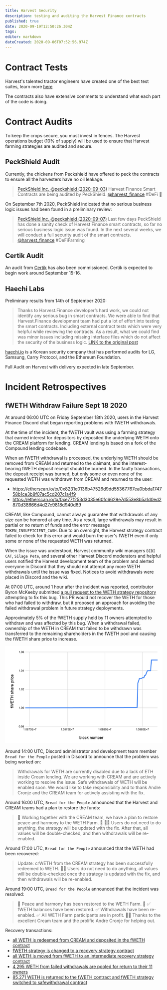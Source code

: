 ```yaml
---
title: Harvest Security
description: testing and auditing the Harvest Finance contracts
published: true
date: 2020-09-19T12:50:26.304Z
tags: 
editor: markdown
dateCreated: 2020-09-06T07:52:56.974Z
---
```


# Contract Tests

Harvest's talented tractor engineers have created one of the best test suites, learn more [here](https://github.com/harvest-finance/harvest/tree/master/test)

The contracts also have extensive comments to understand what each part of the code is doing.

# Contract Audits

To keep the crops secure, you must invest in fences. The Harvest operations budget (10% of supply) will be used to ensure that Harvest farming strategies are audited and secure.

## PeckShield Audit

Currently, the chickens from Peckshield have offered to peck the contracts to ensure all the harvesters have no oil leakage.

> [PeckShield Inc. @peckshield (2020-09-03)](https://twitter.com/peckshield/status/1301647769145278466
)
Harvest Finance Smart Contracts are being audited by PeckShield. [@harvest_finance](https://twitter.com/harvest_finance) #DeFi 🚀

On September 7th 2020, PeckShield indicated that no serious business logic issues had been found in a preliminary review:

> [PeckShield Inc. @peckshield (2020-09-07)](https://twitter.com/peckshield/status/1303012731197382656
)
Last few days PeckShield has done a sanity check of Harvest Finance smart contracts, so far no serious business logic issue was found.  In the next several weeks, we will conduct a full security audit of the smart contracts. [@harvest_finance](https://twitter.com/harvest_finance) #DeFiFarming

## Certik Audit

An audit from [Certik](https://twitter.com/certik_io) has also been commissioned. Certik is expected to begin work around September 15-16.

## Haechi Labs

Preliminary results from 14th of September 2020:

>  Thanks to Harvest.Finance developer’s hard work, we could not identify any serious bug in smart contracts. We were able to find that Harvest.Finance development team had put a lot of effort into testing the smart contracts. Including external contract tests which were very helpful while reviewing the contracts.
As a result, what we could find was minor issues including missing interface files which do not affect the security of the business logic. [LINK to the original post](https://medium.com/haechi-audit/harvest-finance-security-review-64782c98d2ae)

[haechi.io](https://haechi.io) is a Korean security company that has performed audits for LG, Samsung, Carry Protocol, and the Ethereum Foundation.

Full Audit on Harvest with delivery expected in late September.


# Incident Retrospectives

## fWETH Withdraw Failure Sept 18 2020

At around 06:00 UTC on Friday September 18th 2020, users in the Harvest Finance Discord chat began reporting problems with fWETH withdrawals.

At the time of the incident, the fWETH vault was using a farming strategy that earned interest for depositors by deposited the underlying WETH onto the CREAM platform for lending. CREAM lending is based on a fork of the Compound lending codebase.

When an fWETH withdrawal is processed, the underlying WETH should be removed from CREAM and returned to the claimant, and the interest-bearing fWETH deposit receipt should be burned. In the faulty transactions, the deposit receipt was burned, but only some or even none of the requested WETH was withdrawn from CREAM and returned to the user:

- https://etherscan.io/tx/0x8231e0136b47526d9dd55367767ea0bbda174758b1ce3b8f07ac5cd207c1a4f9
- https://etherscan.io/tx/0xe77f253d3035e60fc6629e7d553e8b5a1d0ed2870d38666d4d27c9818d940d69

CREAM, like Compound, cannot always guarantee that withdrawals of any size can be honored at any time. As a result, large withdrawals may result in partial or no return of funds and the error message `TOKEN_INSUFFICIENT_CASH`. Due to an oversight, the Harvest strategy contract failed to check for this error and would burn the user's fWETH even if only some or none of the requested WETH was returned.

When the issue was understood, Harvest community wiki managers `BIBI CAT`, `Silage Pete`, and several other Harvest Discord moderators and helpful users notified the Harvest development team of the problem and alerted everyone in Discord that they should not attempt any more WETH withdrawals until the issue was fixed. Notices to avoid withdrawals were placed in Discord and the wiki.

At 07:00 UTC, around 1 hour after the incident was reported, contributor Byron McKeeby submitted [a pull request to the WETH strategy repository](https://github.com/harvest-finance/harvest/pull/4/files) attempting to fix this bug. This PR would not recover the WETH for those who had failed to withdraw, but it proposed an approach for avoiding the failed withdrawal problem in future strategy deployments.

Approximately 5% of the fWETH supply held by 11 owners attempted to withdraw and was affected by this bug. When a withdrawal failed, ownership of the WETH in CREAM that failed to be withdrawn was transferred to the remaining shareholders in the fWETH pool and causing the fWETH share price to increase.

![fweth-shareprice.png](/fweth-shareprice.png)


Around 14:00 UTC, Discord administrator and development team member `Bread for the People` posted in Discord to announce that the problem was being worked on:

> Withdrawals for WETH are currently disabled due to a lack of ETH inside Cream lending. We are working with CREAM and are actively working to resolve the issue. Safe withdrawals of WETH will be enabled soon. We would like to take responsibility and to thank Andre Cronje and the CREAM team for actively assisting with the fix.

Around 16:00 UTC, `Bread for the People` announced that the Harvest and CREAM teams had a plan to restore the funds:

> :rice_scene: Working together with the CREAM team, we have a plan to restore peace and harmony to the WETH Farm. :rice_scene: :man_farmer: Users do not need to do anything, the strategy will be updated with the fix. After that, all values will be double-checked, and then withdrawals will be re-enabled.

Around 17:00 UTC, `Bread for the People` announced that the WETH had been recovered:

> Update: crWETH from the CREAM strategy has been successfully redeemed to WETH. 
:man_farmer: Users do not need to do anything, all values will be double-checked once the strategy is updated with the fix, and then withdrawals will be re-enabled.

Around 19:00 UTC, `Bread for the People` announced that the incident was resolved:

> :rice_scene: Peace and harmony has been restored to the WETH Farm. :rice_scene: 
:white_check_mark: fWETH balances have been restored. 
:white_check_mark: Withdrawals have been re-enabled.
:white_check_mark: All WETH Farm participants are in profit.
:man_farmer: Thanks to the excellent Cream team and the prolific Andre Cronje for helping out.

Recovery transactions:
- [all WETH is redeemed from CREAM and deposited in the fWETH contract](https://etherscan.io/tx/0x519acf0a0a71f944e2ae573740d399b77d60220e7c8e4b22742c2a76f2cad69a)
- [fWETH strategy is changed to a recovery strategy contract](https://etherscan.io/tx/0x4482df10258c414853155be260ce4626a645779aa9b600deead35eb621395675)
- [all WETH is moved from fWETH to an intermediate recovery strategy contract](https://etherscan.io/address/0x26d3e02999beffaeb07af3a94438769df0ee4150#tokentxns)
- [4,295 WETH from failed withdrawals are pooled for return to their 11 owners](https://etherscan.io/address/0x23b6c1f600111895cc4536d070eb35660500d670#tokentxns)
- [85,271 WETH is returned to the fWETH contract and fWETH strategy switched to safewithdrawal contract](https://etherscan.io/tx/0x706068b557f9b61a3780f357daf0f6b710d80db86fec72aaae003b4a8110af1d)






